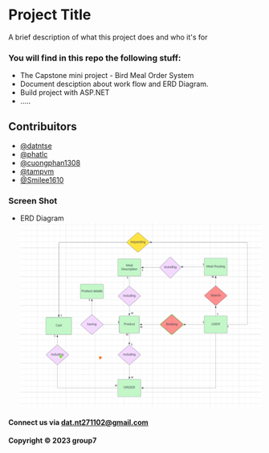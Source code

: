 
# Project Title

A brief description of what this project does and who it's for

### You will find in this repo the following stuff:

* The Capstone mini project - Bird Meal Order System 
* Document desciption about work flow and ERD Diagram.
* Build project with ASP.NET
* .....

## Contribuitors

- [@datntse](https://www.github.com/datntse)
- [@phatlc](https://www.github.com/phatlc1904)
- [@cuongphan1308](https://www.github.com/cuongphan1308)
- [@tampvm](https://www.github.com/tampvm)
- [@Smilee1610](https://www.github.com/Smilee1610)


### Screen Shot
* ERD Diagram
![ERD Diagram](https://github.com/datntse/SE1738_Group7/blob/main/document/screenshot/ERD-Diagram-User-Role.png)

#### Connect us via dat.nt271102@gmail.com

#### Copyright &#169; 2023 group7  

